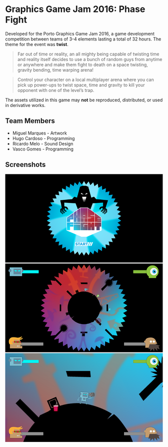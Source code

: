 # Graphics Game Jam 2016: Phase Fight

Developed for the Porto Graphics Game Jam 2016, a game development competition between teams of 3-4 elements lasting a total of 32 hours. The theme for the event was **twist**.

> Far out of time or reality, an all mighty being capable of twisting time and reality itself decides to use a bunch of random guys from anytime or anywhere and make them fight to death on a space twisting, gravity bending, time warping arena!

> Control your character on a local multiplayer arena where you can pick up power-ups to twist space, time and gravity to kill your opponent with one of the level’s trap.

The assets utilized in this game may **not** be reproduced, distributed, or used in derivative works.

## Team Members
- Miguel Marques - Artwork
- Hugo Cardoso - Programming
- Ricardo Melo - Sound Design
- Vasco Gomes - Programming

## Screenshots

![menu](Docs/menu_sm.png)
![screenshot](Docs/screen2_sm.png)
![screenshot](Docs/screen3_sm.png)
